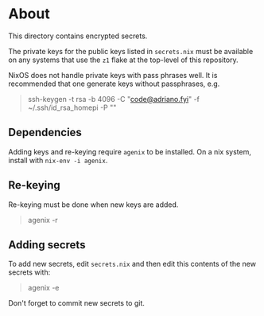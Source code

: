 # About 

This directory contains encrypted secrets. 

The private keys for the public keys listed in `secrets.nix` must be available on any systems that use the `z1` flake at the top-level of this repository.

NixOS does not handle private keys with pass phrases well. It is recommended that one generate keys without passphrases, e.g. 

> ssh-keygen -t rsa -b 4096 -C "code@adriano.fyi" -f ~/.ssh/id_rsa_homepi -P ""

## Dependencies

Adding keys and re-keying require `agenix` to be installed. On a nix system, install with `nix-env -i agenix`.

## Re-keying 

Re-keying must be done when new keys are added.

> agenix -r 

## Adding secrets 

To add new secrets, edit `secrets.nix` and then edit this contents of the new secrets with:

> agenix -e <SECRET NAME>

Don't forget to commit new secrets to git. 

